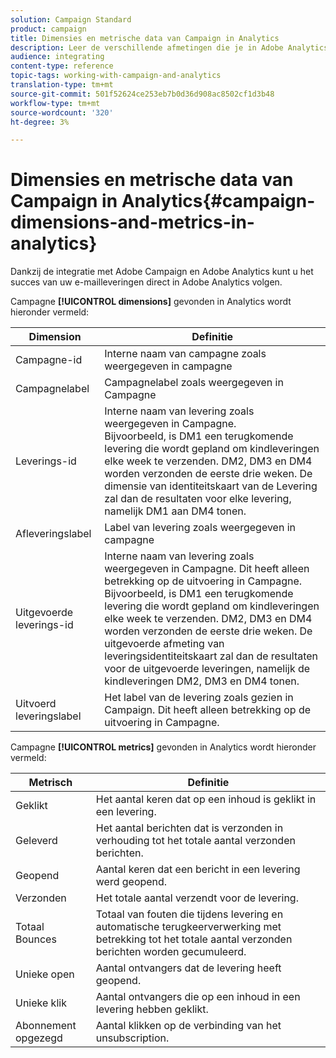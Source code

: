```yaml
---
solution: Campaign Standard
product: campaign
title: Dimensies en metrische data van Campaign in Analytics
description: Leer de verschillende afmetingen die je in Adobe Analytics kunt vinden om je e-mailleveringen van Adobe Campaign bij te houden.
audience: integrating
content-type: reference
topic-tags: working-with-campaign-and-analytics
translation-type: tm+mt
source-git-commit: 501f52624ce253eb7b0d36d908ac8502cf1d3b48
workflow-type: tm+mt
source-wordcount: '320'
ht-degree: 3%

---
```



# Dimensies en metrische data van Campaign in Analytics{#campaign-dimensions-and-metrics-in-analytics}

Dankzij de integratie met Adobe Campaign en Adobe Analytics kunt u het succes van uw e-mailleveringen direct in Adobe Analytics volgen.

Campagne **[!UICONTROL dimensions]** gevonden in Analytics wordt hieronder vermeld:

<table> 
 <thead> 
  <tr> 
   <th> Dimension<br /> </th> 
   <th> Definitie<br /> </th> 
  </tr> 
 </thead> 
 <tbody> 
  <tr> 
   <td> Campagne-id<br /> </td> 
   <td> Interne naam van campagne zoals weergegeven in campagne<br /> </td> 
  </tr> 
  <tr> 
   <td> Campagnelabel<br /> </td> 
   <td> Campagnelabel zoals weergegeven in Campagne<br /> </td> 
  </tr> 
  <tr> 
   <td> Leverings-id<br /> </td> 
   <td> Interne naam van levering zoals weergegeven in Campagne.<br /> Bijvoorbeeld, is DM1 een terugkomende levering die wordt gepland om kindleveringen elke week te verzenden. DM2, DM3 en DM4 worden verzonden de eerste drie weken. De dimensie van identiteitskaart van de Levering zal dan de resultaten voor elke levering, namelijk DM1 aan DM4 tonen. <br /> </td> 
  </tr> 
  <tr> 
   <td> Afleveringslabel<br /> </td> 
   <td> Label van levering zoals weergegeven in campagne<br /> </td> 
  </tr> 
  <tr> 
   <td> Uitgevoerde leverings-id<br /> </td> 
   <td> Interne naam van levering zoals weergegeven in Campagne. Dit heeft alleen betrekking op de uitvoering in Campagne.<br /> Bijvoorbeeld, is DM1 een terugkomende levering die wordt gepland om kindleveringen elke week te verzenden. DM2, DM3 en DM4 worden verzonden de eerste drie weken. De uitgevoerde afmeting van leveringsidentiteitskaart zal dan de resultaten voor de uitgevoerde leveringen, namelijk de kindleveringen DM2, DM3 en DM4 tonen. <br /> </td> 
  </tr> 
  <tr> 
   <td> Uitvoerd leveringslabel<br /> </td> 
   <td> Het label van de levering zoals gezien in Campaign. Dit heeft alleen betrekking op de uitvoering in Campagne.<br /> </td> 
  </tr> 
 </tbody> 
</table>

Campagne **[!UICONTROL metrics]** gevonden in Analytics wordt hieronder vermeld:

<table> 
 <thead> 
  <tr> 
   <th> Metrisch<br /> </th> 
   <th> Definitie<br /> </th> 
  </tr> 
 </thead> 
 <tbody> 
  <tr> 
   <td> Geklikt<br /> </td> 
   <td> Het aantal keren dat op een inhoud is geklikt in een levering.<br /> </td> 
  </tr> 
  <tr> 
   <td> Geleverd<br /> </td> 
   <td> Het aantal berichten dat is verzonden in verhouding tot het totale aantal verzonden berichten.<br /> </td> 
  </tr> 
  <tr> 
   <td> Geopend<br /> </td> 
   <td> Aantal keren dat een bericht in een levering werd geopend.<br /> </td> 
  </tr> 
  <tr> 
   <td> Verzonden<br /> </td> 
   <td> Het totale aantal verzendt voor de levering.<br /> </td> 
  </tr> 
  <tr> 
   <td> Totaal Bounces<br /> </td> 
   <td> Totaal van fouten die tijdens levering en automatische terugkeerverwerking met betrekking tot het totale aantal verzonden berichten worden gecumuleerd.<br /> </td> 
  </tr> 
  <tr> 
   <td> Unieke open<br /> </td> 
   <td> Aantal ontvangers dat de levering heeft geopend.<br /> </td> 
  </tr> 
  <tr> 
   <td> Unieke klik<br /> </td> 
   <td> Aantal ontvangers die op een inhoud in een levering hebben geklikt.<br /> </td> 
  </tr> 
  <tr> 
   <td> Abonnement opgezegd<br /> </td> 
   <td> Aantal klikken op de verbinding van het unsubscription.<br /> </td> 
  </tr> 
 </tbody> 
</table>

